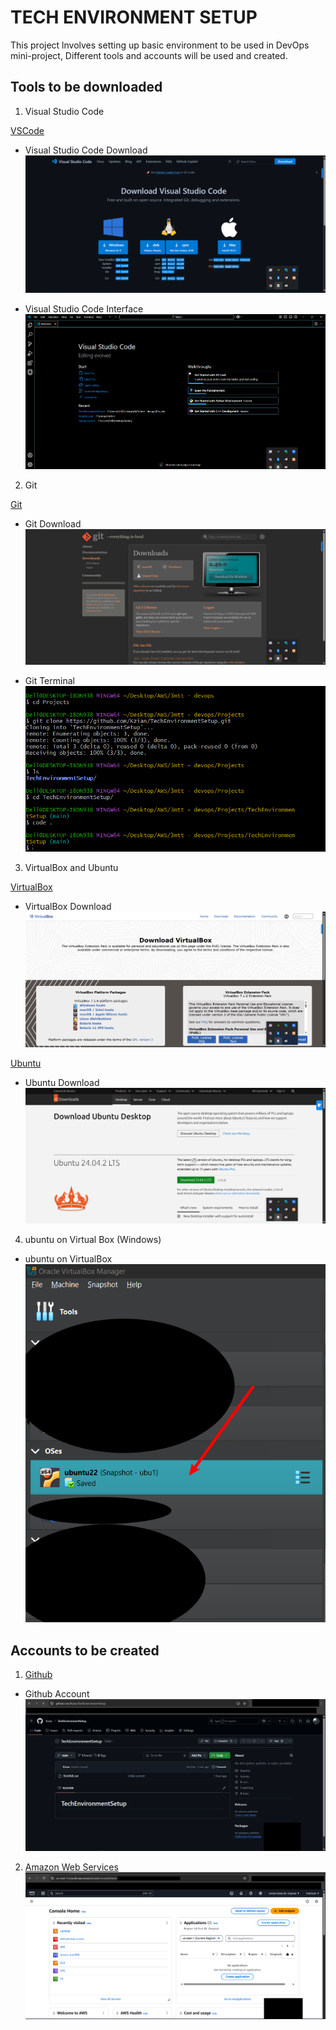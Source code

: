 # TECH ENVIRONMENT SETUP

This project lnvolves setting up basic environment to be used in DevOps mini-project, Different tools and accounts will be used and created.

## Tools to be downloaded

1. Visual Studio Code 

[VSCode](https://code.visualstudio.com/download)

- Visual Studio Code Download
![Visual Studio Code Download](./img/VS%20Code%20download%20prompt.png)

- Visual Studio Code Interface
![Visual Studio Code Interface](./img/Downloaded%20VS%20Code%20interface.png)

2. Git

[Git](https://git-scm.com/downloads)

- Git Download
![Git Download](./img/Git%20download%20prompt.png)

- Git Terminal
![Git Terminal](./img/Git%20bash.png)

3. VirtualBox and Ubuntu

[VirtualBox](https://www.virtualbox.org/wiki/Downloads)

- VirtualBox Download
![VirtualBox Download](./img/Virtualbox%20download%20prompt.png)

[Ubuntu](https://ubuntu.com/download/desktop)
- Ubuntu Download
![Ubuntu Download](./img/Ubuntu%20download%20prompt.png)


4. ubuntu on Virtual Box (Windows)

- ubuntu on VirtualBox
![ubuntu on VirtualBox](./img/Virtual%20box%20with%20ubuntu%20installed.png)



## Accounts to be created

1. [Github](github.com)

- Github Account
![Created account](./img/Created%20github%20account.png)
2. [Amazon Web Services](aws.amazon.com)
![AWS Mgt Console](./img/AWS%20Mgt%20Console.png)



